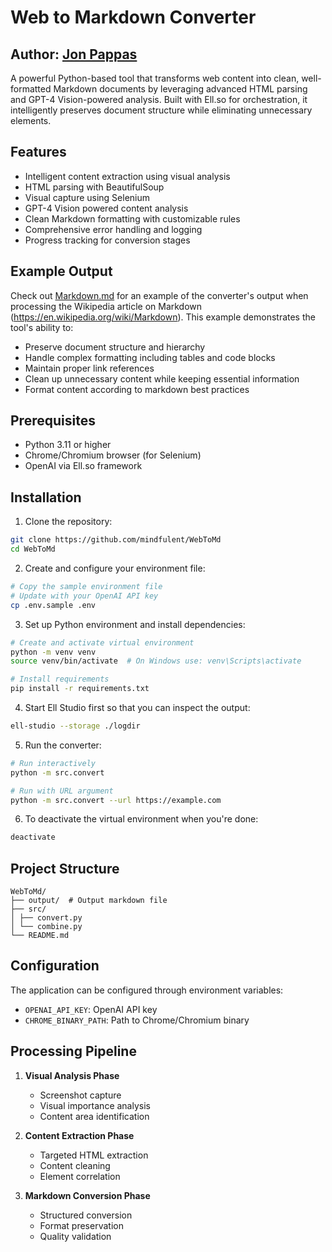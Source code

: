 # Web to Markdown Converter

## Author: [Jon Pappas](https://github.com/mindfulent)

A powerful Python-based tool that transforms web content into clean, well-formatted Markdown documents by leveraging advanced HTML parsing and GPT-4 Vision-powered analysis. Built with Ell.so for orchestration, it intelligently preserves document structure while eliminating unnecessary elements. 

## Features

- Intelligent content extraction using visual analysis
- HTML parsing with BeautifulSoup
- Visual capture using Selenium
- GPT-4 Vision powered content analysis
- Clean Markdown formatting with customizable rules
- Comprehensive error handling and logging
- Progress tracking for conversion stages

## Example Output

Check out [Markdown.md](output/Markdown.md) for an example of the converter's output when processing the Wikipedia article on Markdown (<https://en.wikipedia.org/wiki/Markdown>). This example demonstrates the tool's ability to:

- Preserve document structure and hierarchy
- Handle complex formatting including tables and code blocks
- Maintain proper link references
- Clean up unnecessary content while keeping essential information
- Format content according to markdown best practices

## Prerequisites

- Python 3.11 or higher
- Chrome/Chromium browser (for Selenium)
- OpenAI via Ell.so framework

## Installation

1. Clone the repository:

```bash
git clone https://github.com/mindfulent/WebToMd
cd WebToMd
```

2. Create and configure your environment file:

```bash
# Copy the sample environment file
# Update with your OpenAI API key
cp .env.sample .env
```

3. Set up Python environment and install dependencies:

```bash
# Create and activate virtual environment
python -m venv venv
source venv/bin/activate  # On Windows use: venv\Scripts\activate

# Install requirements
pip install -r requirements.txt
```

4. Start Ell Studio first so that you can inspect the output:

```bash
ell-studio --storage ./logdir
```

5. Run the converter:
```bash
# Run interactively
python -m src.convert

# Run with URL argument
python -m src.convert --url https://example.com
```

6. To deactivate the virtual environment when you're done:

```bash
deactivate
```

## Project Structure

```text
WebToMd/
├── output/  # Output markdown file
├── src/
│ ├── convert.py
│ └── combine.py
└── README.md
```

## Configuration

The application can be configured through environment variables:

- `OPENAI_API_KEY`: OpenAI API key
- `CHROME_BINARY_PATH`: Path to Chrome/Chromium binary

## Processing Pipeline

1. **Visual Analysis Phase**
   - Screenshot capture
   - Visual importance analysis
   - Content area identification

2. **Content Extraction Phase**
   - Targeted HTML extraction
   - Content cleaning
   - Element correlation

3. **Markdown Conversion Phase**
   - Structured conversion
   - Format preservation
   - Quality validation
